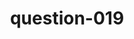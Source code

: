---
layout: question
title: question-019
number: 019
question: What is the first thing most people do in the morning?
answer1: Bathroom | 24
answer2: Shower | 19
answer3: Breakfast | 18
answer4: Open eyes | 15
answer5: Turn off/Snooze alarm | 12
answer6: Brush teeth | 7
answer7: Get dressed | 2
answer8:
answer9:
answer10:
---